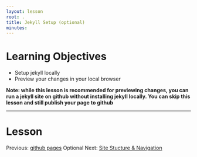 ```yaml
---
layout: lesson
root: .
title: Jekyll Setup (optional)
minutes:
---
```


# Learning Objectives

* Setup jekyll locally
* Preview your changes in your local browser

**Note: while this lesson is recommended for previewing changes, you can run a jekyll site on github without installing jekyll locally. You can skip this lesson and still publish your page to github**


----------------------------------------------------

# Lesson


Previous: [github pages](02-github-pages.html) Optional Next: [Site Stucture &amp; Navigation](04-site-structure.html)
